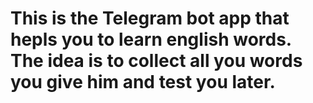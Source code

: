 # This is the Telegram bot app that hepls you to learn english words. The idea is to collect all you words you give him and test you later.
